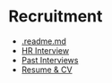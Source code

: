 # Recruitment

- [.readme.md](.readme.md)
- [HR Interview](HR%20Interview/.readme.md)
- [Past Interviews](Past%20Interviews/.readme.md)
- [Resume & CV](Resume%20&%20CV/.readme.md)